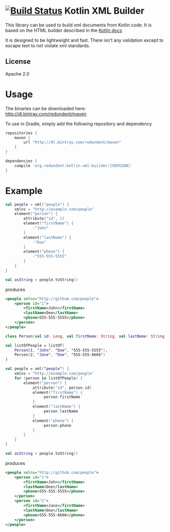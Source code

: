 [![Build Status](https://travis-ci.org/redundent/kotlin-xml-builder.svg?branch=master)](https://travis-ci.org/redundent/kotlin-xml-builder)
Kotlin XML Builder
=

This library can be used to build xml documents from Kotlin code.
It is based on the HTML builder described in the [Kotlin docs](https://kotlinlang.org/docs/reference/type-safe-builders.html)

It is designed to be lightweight and fast. There isn't any validation except to 
escape text to not violate xml standards.

License
-
Apache 2.0

Usage
=
The binaries can be downloaded here: http://dl.bintray.com/redundent/maven

To use in Gradle, simply add the following repository and dependency
```gradle
repositories {
    maven {
        url "http://dl.bintray.com/redundent/maven"
    }
}

dependencies {
    compile 'org.redundent:kotlin-xml-builder:[VERSION]'
}
```

Example
=
```kotlin
val people = xml("people") {
    xmlns = "http://example.com/people"
    element("person") {
        attribute("id", 1)
        element("firstName") {
            -"John"
        }
        element("lastName") {
            -"Doe"
        }
        element("phone") {
            -"555-555-5555"
        }
    }
}

val asString = people.toString()
```
produces
```xml
<people xmlns="http://github.com/people">
    <person id="1">
        <firstName>John</firstName>
        <lastName>Doe</lastName>
        <phone>555-555-5555</phone>
    </person>
</people>
```

```kotlin
class Person(val id: Long, val firstName: String, val lastName: String, val phone: String)

val listOfPeople = listOf(
    Person(1, "John", "Doe", "555-555-5555"),
    Person(2, "Jane", "Doe", "555-555-6666")
)

val people = xml("people") {
    xmlns = "http://example.com/people"
    for (person in listOfPeople) {
        element("person") {
            attribute("id", person.id)
            element("firstName") {
                -person.firstName
            }
            element("lastName") {
                -person.lastName
            }
            element("phone") {
                -person.phone
            }
        }
    }    
}

val asString = people.toString()
```
produces
```xml
<people xmlns="http://github.com/people">
    <person id="1">
        <firstName>John</firstName>
        <lastName>Doe</lastName>
        <phone>555-555-5555</phone>
    </person>
    <person id="2">
        <firstName>Jane</firstName>
        <lastName>Doe</lastName>
        <phone>555-555-6666</phone>
    </person>
</people>
```
